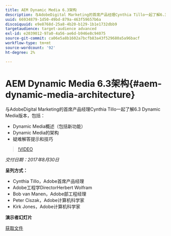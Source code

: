```yaml
---
title: AEM Dynamic Media 6.3架构
description: 与AdobeDigital Marketing的首席产品经理Cynthia Tillo一起了解6.3 Dynamic Media版本。
uuid: 66934879-1d50-49bd-879a-463f59657b6a
discoiquuid: e9e8768d-25a8-4b20-b129-1b1e1732dbb9
targetaudience: target-audience advanced
exl-id: e2039012-97a0-4a56-ae6d-b946e8c94075
source-git-commit: ca06e5a8b1602a7bcfb83a43f529680a5a96bacf
workflow-type: tm+mt
source-wordcount: '92'
ht-degree: 2%

---
```


# AEM Dynamic Media 6.3架构{#aem-dynamic-media-architecture}

与AdobeDigital Marketing的首席产品经理Cynthia Tillo一起了解6.3 Dynamic Media版本，包括：

* Dynamic Media概述（包括新功能）
* Dynamic Media的架构
* 疑难解答提示和技巧

>[!VIDEO](https://video.tv.adobe.com/v/19570/?quality=9)

*交付日期：2017年8月30日*

**呈列方式：**

* Cynthia Tillo，Adobe首席产品经理
* Adobe工程学DirectorHerbert Wolfram
* Bob van Manen，Adobe部工程经理
* Peter Ciszak，Adobe计算机科学家
* Kirk Jones，Adobe计算机科学家

**演示者幻灯片**

[获取文件](assets/dynamicmedia83017.pdf)
<!--
[Get back to the Overview](https://helpx.adobe.com/experience-manager/kt/eseminars/gems/aem-index.html)
-->
